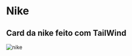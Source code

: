 # Nike

## Card da nike feito com TailWind

![nike](https://github.com/user-attachments/assets/41f4b5ce-4f62-41c2-9b38-689bb049e58e)